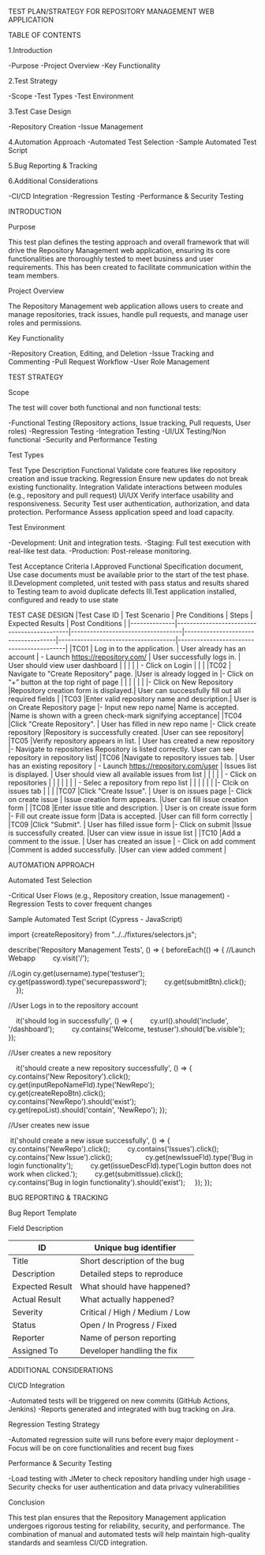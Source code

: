 TEST PLAN/STRATEGY FOR REPOSITORY MANAGEMENT WEB APPLICATION



TABLE OF CONTENTS

1.Introduction

-Purpose
-Project Overview
-Key Functionality

2.Test Strategy

-Scope
-Test Types
-Test Environment

3.Test Case Design

-Repository Creation
-Issue Management

4.Automation Approach
-Automated Test Selection
-Sample Automated Test Script

5.Bug Reporting & Tracking

6.Additional Considerations

-CI/CD Integration
-Regression Testing
-Performance & Security Testing



INTRODUCTION

Purpose

This test plan defines the testing approach and overall framework that will drive the Repository Management web application, ensuring its core functionalities are thoroughly tested to meet business and user requirements. This has been created to facilitate communication within the team members. 

Project Overview

The Repository Management web application allows users to create and manage repositories, track issues, handle pull requests, and manage user roles and permissions.

Key Functionality

-Repository Creation, Editing, and Deletion
-Issue Tracking and Commenting
-Pull Request Workflow
-User Role Management


TEST STRATEGY

Scope

The test will cover both functional and non functional tests:

-Functional Testing (Repository actions, Issue tracking, Pull requests, User roles)
-Regression Testing
-Integration Testing
-UI/UX Testing/Non functional
-Security and Performance Testing

Test Types

Test Type	Description
Functional	Validate core features like repository creation and issue tracking.
Regression	Ensure new updates do not break existing functionality.
Integration	Validate interactions between modules (e.g., repository and pull request)
UI/UX	Verify interface usability and responsiveness.
Security	Test user authentication, authorization, and data protection.
Performance	Assess application speed and load capacity.


Test Environment

-Development: Unit and integration tests.
-Staging: Full test execution with real-like test data.
-Production: Post-release monitoring.


Test Acceptance Criteria 
I.Approved Functional Specification document, Use case documents must be available prior to the start of the test phase.
II.Development completed, unit tested with pass status and results shared to Testing team to avoid duplicate defects
III.Test application installed, configured and ready to use state

TEST CASE DESIGN
|Test Case ID  | Test Scenario	                            | Pre Conditions	                  | Steps	                              | Expected Results	                  | Post Conditions                          |
|--------------|--------------------------------------------|-----------------------------------|-------------------------------------|-------------------------------------|------------------------------------------|
|TC01		       |  Log in to the application.	              | User already has an account	      | - Launch https://repository.com/    | User successfully logs in.          | User should view user dashboard          |
|              |                                            |                                   | - Click on Login	                  |                                     |                                          |
|TC02		       | Navigate to "Create Repository" page.      |User is already logged in	        |- Click on “+” button at the top right of page |                           |                                          |
|              |                                            |                                   |- Click on New Repository	          |Repository creation form is displayed.|	User can successfully fill out all required fields         |
|TC03		       |Enter valid repository name and description.|	User is on Create Repository page	|- Input new repo name|	Name is accepted.	|Name is shown with a green check-mark signifying acceptance|
|TC04		       |Click "Create Repository".	                | User has filled in new repo name	|- Click create repository	|Repository is successfully created.	|User can see repository|
|TC05		       |Verify repository appears in list.	        |  User has created a new repository	|- Navigate to repositories	Repository is listed correctly.	User can see repository in repository list|
|TC06		       |Navigate to repository issues tab.	        | User has an existing repository    |	- Launch https://repository.com/user   |  Issues list is displayed.    | User should view all available issues from list  |
|              |                                            |                                     | - Click on repositories                |                                      |                                    |
|              |                                            |                                     |  - Selec a repository from repo list    |                                      |                                    |
|              |                                            |                                     |- Clcik on issues tab                  |                                         |                                |
|TC07		       |Click "Create Issue".	                      |   User is on issues page	          |- Click on create issue	              | Issue creation form appears.	      |User can fill issue creation form    |
|TC08		       |Enter issue title and description.	        |   User is on create issue form	    |- Fill out create issue form	          |Data is accepted.	                  |User can fill form correctly          |
|TC09	       	 |Click "Submit".	                            |   User has filled issue form	      |- Click on submit	                     |Issue is successfully created.	    |User can view issue in issue list    |
|TC10		       |Add a comment to the issue.	                |   User has created an issue         |	- Click on add comment	               |Comment is added successfully.	    |User can view added comment  |


AUTOMATION APPROACH

Automated Test Selection

-Critical User Flows (e.g., Repository creation, Issue management)
-Regression Tests to cover frequent changes

Sample Automated Test Script (Cypress - JavaScript)

import {createRepository} from "../../fixtures/selectors.js";

describe('Repository Management Tests', () => {
beforeEach(() => {
//Launch Webapp
        cy.visit('/');

//Login
  cy.get(username).type('testuser');
        cy.get(password).type('securepassword');
        cy.get(submitBtn).click();
        });

//User Logs in to the repository account

    it('should log in successfully', () => {
        cy.url().should('include', '/dashboard');
        cy.contains('Welcome, testuser').should('be.visible');
    });

//User creates a new repository

    it('should create a new repository successfully', () => {
        cy.contains('New Repository').click();
        cy.get(inputRepoNameFld).type('NewRepo');
        cy.get(createRepoBtn).click();
        
        cy.contains('NewRepo').should('exist');
        cy.get(repoList).should('contain', 'NewRepo');
});

//User creates new issue

 it('should create a new issue successfully', () => {
        cy.contains('NewRepo').click();
        cy.contains('Issues').click();
        cy.contains('New Issue').click();
        
        cy.get(newIssueFld).type('Bug in login functionality');
        cy.get(issueDescFld).type('Login button does not work when clicked.');
        cy.get(submitIssue).click();
        
        cy.contains('Bug in login functionality').should('exist');
    });
});




BUG REPORTING & TRACKING

Bug Report Template

Field	Description

| ID	            |  Unique bug identifier                  |
|-----------------|-----------------------------------------|
| Title	          | Short description of the bug            |
| Description	    | Detailed steps to reproduce             |
|Expected Result	| What should have happened?              |
|Actual Result	  | What actually happened?                 |
|Severity	        | Critical / High / Medium / Low          |
|Status	          | Open / In Progress / Fixed              |
|Reporter	        | Name of person reporting                |
|Assigned To	    | Developer handling the fix              |



ADDITIONAL CONSIDERATIONS

CI/CD Integration

-Automated tests will be triggered on new commits (GitHub Actions, Jenkins)
-Reports generated and integrated with bug tracking on Jira.

Regression Testing Strategy

-Automated regression suite will runs before every major deployment
-Focus will be on core functionalities and recent bug fixes

Performance & Security Testing

-Load testing with JMeter to check repository handling under high usage
-Security checks for user authentication and data privacy vulnerabilities

Conclusion

This test plan ensures that the Repository Management application undergoes rigorous testing for reliability, security, and performance. The combination of manual and automated tests will help maintain high-quality standards and seamless CI/CD integration.

